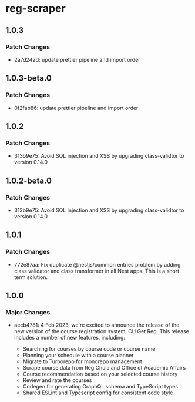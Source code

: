# reg-scraper

## 1.0.3

### Patch Changes

- 2a7d242d: update prettier pipeline and import order

## 1.0.3-beta.0

### Patch Changes

- 0f2fab86: update prettier pipeline and import order

## 1.0.2

### Patch Changes

- 313b9e75: Avoid SQL injection and XSS by upgrading class-validtor to version 0.14.0

## 1.0.2-beta.0

### Patch Changes

- 313b9e75: Avoid SQL injection and XSS by upgrading class-validtor to version 0.14.0

## 1.0.1

### Patch Changes

- 772e87aa: Fix duplicate @nestjs/common entries problem by adding class validator and class transformer in all Nest apps. This is a short term solution.

## 1.0.0

### Major Changes

- aecb4781: 4 Feb 2023, we're excited to announce the release of the new version of the course registration system, CU Get Reg. This release includes a number of new features, including:

  - Searching for courses by course code or course name
  - Planning your schedule with a course planner
  - Migrate to Turborepo for monorepo management
  - Scrape course data from Reg Chula and Office of Academic Affairs
  - Course recommendation based on your selected course history
  - Review and rate the courses
  - Codegen for generating GraphQL schema and TypeScript types
  - Shared ESLint and Typescript config for consistent code style
